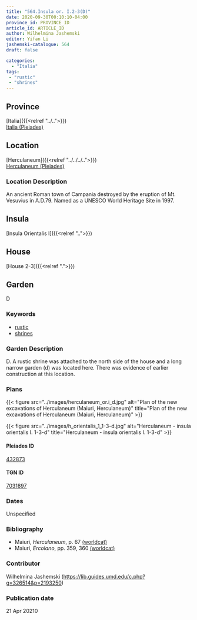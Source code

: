 ```yaml
---
title: "564.Insula or. I.2-3(D)"
date: 2020-09-30T00:10:10-04:00
province_id: PROVINCE_ID
article_id: ARTICLE_ID
author: Wilhelmina Jashemski
editor: Yifan Li
jashemski-catalogue: 564
draft: false

categories:
  - "Italia"
tags:
 - "rustic"
 - "shrines"
---
```


## Province

[Italia]({{<relref "../..">}}) \
[Italia (Pleiades)](https://pleiades.stoa.org/places/1052)

## Location

 [Herculaneum]({{<relref "../../../..">}}) \
 [Herculaneum (Pleiades)](https://pleiades.stoa.org/places/432873)


### Location Description
An ancient Roman town of Campania destroyed by the eruption of Mt. Vesuvius in A.D.79. Named as a UNESCO World Heritage Site in 1997.

## Insula
[Insula Orientalis I]({{<relref "..">}})
## House
[House 2-3]({{<relref ".">}})
## Garden
D

### Keywords
- [rustic](http://vocab.getty.edu/page/aat/300310541)
- [shrines](http://vocab.getty.edu/page/aat/300007558)


### Garden Description
D. A rustic shrine was attached to the north side of the house and a long narrow garden (d) was located here. There was evidence of earlier construction at this location.

### Plans
{{< figure src="../images/herculaneum_or.i_d.jpg" alt="Plan of the new excavations of Herculaneum (Maiuri, Herculaneum)" title="Plan of the new excavations of Herculaneum (Maiuri, Herculaneum)" >}}

{{< figure src="../images/h_orientalis_1_1-3-d.jpg" alt="Herculaneum - insula orientalis I. 1-3-d" title="Herculaneum - insula orientalis I. 1-3-d" >}}


#### Pleiades ID
[432873](https://pleiades.stoa.org/places/432873)

#### TGN ID
[7031897](http://vocab.getty.edu/page/tgn/7031897)

### Dates
Unspecified

### Bibliography
* Maiuri, *Herculaneum*,  p. 67 [(worldcat)](http://www.worldcat.org/oclc/1107784297)
* Maiuri, *Ercolano*, pp. 359, 360 [(worldcat)](http://www.worldcat.org/oclc/490581395)


### Contributor
Wilhelmina Jashemski (https://lib.guides.umd.edu/c.php?g=326514&p=2193250)

### Publication date

21 Apr 20210